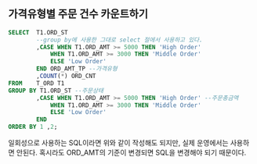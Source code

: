 ## 가격유형별 주문 건수 카운트하기
```sql
SELECT  T1.ORD_ST
        --group by에 사용한 그대로 select 절에서 사용하고 있다.
        ,CASE WHEN T1.ORD_AMT >= 5000 THEN 'High Order'
            WHEN T1.ORD_AMT >= 3000 THEN 'Middle Order'
            ELSE 'Low Order'
        END ORD_AMT_TP --가격유형
        ,COUNT(*) ORD_CNT
FROM    T_ORD T1
GROUP BY T1.ORD_ST --주문상태
        ,CASE WHEN T1.ORD_AMT >= 5000 THEN 'High Order' --주문총금액
            WHEN T1.ORD_AMT >= 3000 THEN 'Middle Order'
            ELSE 'Low Order'
        END
ORDER BY 1 ,2;
```
일회성으로 사용하는 SQL이라면 위와 같이 작성해도 되지만, 실제 운영에서는 사용하면 안된다. 혹시라도 ORD_AMT의 기준이 변경되면 SQL을 변경해야 되기 때문이다.